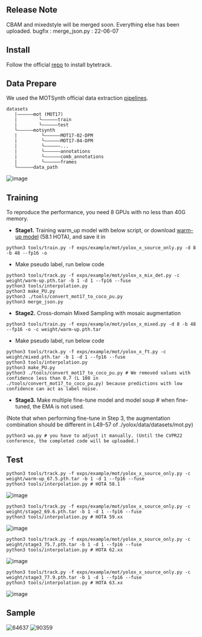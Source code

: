 ## Release Note

CBAM and mixedstyle will be merged soon. Everything else has been uploaded.
bugfix : merge_json.py : 22-06-07

## Install

Follow the official [repo](https://github.com/ifzhang/ByteTrack) to install bytetrack.


## Data Prepare

We used the MOTSynth official data extraction [pipelines](https://github.com/dvl-tum/motsynth-baselinesz).

```
datasets
   |——————mot (MOT17)
   |        └——————train
   |        └——————test
   └——————motsynth
   |         └——————MOT17-02-DPM
   |         └——————MOT17-04-DPM
   |         └——————...
   |         └——————annotations
   |         └——————comb_annotations
   |         └——————frames
   └——————data_path
```
![image](https://user-images.githubusercontent.com/33244972/171125695-38f0b3e7-2a47-42c4-9740-18f530919a2b.png)

## Training

To reproduce the performance, you need 8 GPUs with no less than 40G memory.

- **Stage1.** Training warm_up model with below script, or download [warm-up model](https://drive.google.com/drive/folders/1edc3XEYMQlVSWkuEiGYyBdUAKI5MYz2O?usp=sharing) (58.1 HOTA), and save it in
```
python3 tools/train.py -f exps/example/mot/yolox_x_source_only.py -d 8 -b 48 --fp16 -o
```
- Make pseudo label, run below code 
```
python3 tools/track.py -f exps/example/mot/yolox_x_mix_det.py -c weight/warm-up.pth.tar -b 1 -d 1 --fp16 --fuse
python3 tools/interpolation.py
python3 make_PU.py
python3 ./tools/convert_mot17_to_coco_pu.py
python3 merge_json.py
```

- **Stage2.** Cross-domain Mixed Sampling with mosaic augmentation
```
python3 tools/train.py -f exps/example/mot/yolox_x_mixed.py -d 8 -b 48 --fp16 -o -c weight/warm-up.pth.tar
```
- Make pseudo label, run below code 
```
python3 tools/track.py -f exps/example/mot/yolox_x_ft.py -c weight/mixed.pth.tar -b 1 -d 1 --fp16 --fuse
python3 tools/interpolation.py
python3 make_PU.py
python3 ./tools/convert_mot17_to_coco_pu.py # We removed values with confidence less than 0.7 (L 108 in ./tools/convert_mot17_to_coco_pu.py) because predictions with low confidence can act as label noise.
``` 
- **Stage3.** Make multiple fine-tune model and model soup # when fine-tuned, the EMA is not used.

(Note that when performing fine-tune in Step 3, the augmentation combination should be different in L49-57 of ./yolox/data/datasets/mot.py)

```
python3 wa.py # you have to adjust it manually. (Until the CVPR22 conference, the completed code will be uploaded.)
```

## Test

```
python3 tools/track.py -f exps/example/mot/yolox_x_source_only.py -c weight/warm-up_67.5.pth.tar -b 1 -d 1 --fp16 --fuse
python3 tools/interpolation.py # HOTA 58.1
```
![image](https://user-images.githubusercontent.com/33244972/171542787-c3a84452-b54c-4fb6-919e-cccef222153d.png)

```
python3 tools/track.py -f exps/example/mot/yolox_x_source_only.py -c weight/stage2_69.6.pth.tar -b 1 -d 1 --fp16 --fuse
python3 tools/interpolation.py # HOTA 59.xx
```
![image](https://user-images.githubusercontent.com/33244972/171543869-2cb71762-f612-485c-aed3-ee6d54c2fc5c.png)

```
python3 tools/track.py -f exps/example/mot/yolox_x_source_only.py -c weight/stage3_75.7.pth.tar -b 1 -d 1 --fp16 --fuse
python3 tools/interpolation.py # HOTA 62.xx
```
![image](https://user-images.githubusercontent.com/33244972/171544560-3063f81e-075a-4a06-a09d-f899fff29d46.png)

```
python3 tools/track.py -f exps/example/mot/yolox_x_source_only.py -c weight/stage3_77.9.pth.tar -b 1 -d 1 --fp16 --fuse
python3 tools/interpolation.py # HOTA 63.xx
```
![image](https://user-images.githubusercontent.com/33244972/171545301-f356b3e2-03dd-4561-a22b-b2eae722e895.png)

## Sample
![64637](https://user-images.githubusercontent.com/33244972/172285700-e8167c5e-9dec-4329-b7d4-ed91d7c342bc.png)
![90359](https://user-images.githubusercontent.com/33244972/172285733-90e264de-9e1e-4af7-900e-46535e98d399.png)
